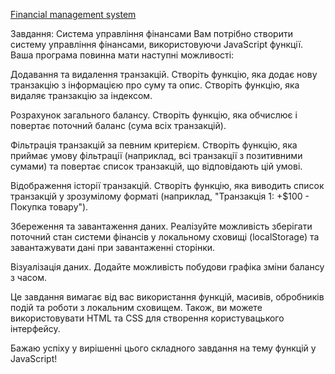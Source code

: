 [Financial management system](https://nataliapylypenko.github.io/TasksFromGPT/01/)


Завдання: Система управління фінансами
Вам потрібно створити систему управління фінансами, використовуючи JavaScript функції.
Ваша програма повинна мати наступні можливості:

Додавання та видалення транзакцій.
Створіть функцію, яка додає нову транзакцію з інформацією про суму та опис.
Створіть функцію, яка видаляє транзакцію за індексом.

Розрахунок загального балансу.
Створіть функцію, яка обчислює і повертає поточний баланс (сума всіх транзакцій).

Фільтрація транзакцій за певним критерієм.
Створіть функцію, яка приймає умову фільтрації (наприклад, всі транзакції з позитивними сумами) та повертає список транзакцій, що відповідають цій умові.

Відображення історії транзакцій.
Створіть функцію, яка виводить список транзакцій у зрозумілому форматі (наприклад, "Транзакція 1: +$100 - Покупка товару").

Збереження та завантаження даних.
Реалізуйте можливість зберігати поточний стан системи фінансів у локальному сховищі (localStorage)
та завантажувати дані при завантаженні сторінки.

Візуалізація даних.
Додайте можливість побудови графіка зміни балансу з часом.

Це завдання вимагає від вас використання функцій, масивів, обробників подій та роботи з локальним сховищем.
Також, ви можете використовувати HTML та CSS для створення користувацького інтерфейсу.

Бажаю успіху у вирішенні цього складного завдання на тему функцій у JavaScript!
